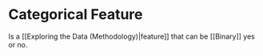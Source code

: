 # Categorical Feature
Is a [[Exploring the Data (Methodology)|feature]] that can be [[Binary]] yes or no. 
